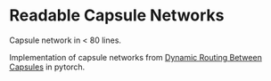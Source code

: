 # Readable Capsule Networks

Capsule network in < 80 lines.

Implementation of capsule networks from [Dynamic Routing Between Capsules](https://papers.nips.cc/paper/6975-dynamic-routing-between-capsules.pdf)
in pytorch.



